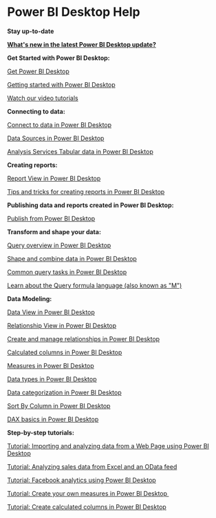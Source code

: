 ﻿<properties
   pageTitle="Power BI Desktop Help"
   description="Power BI Desktop Help"
   services="powerbi"
   documentationCenter=""
   authors="davidiseminger"
   manager="mblythe"
   editor=""
   tags=""/>

<tags
   ms.service="powerbi"
   ms.devlang="NA"
   ms.topic="article"
   ms.tgt_pltfrm="NA"
   ms.workload="powerbi"
   ms.date="11/06/2015"
   ms.author="davidi"/>
# Power BI Desktop Help

**Stay up-to-date**

**[What's new in the latest Power BI Desktop update?](powerbi-desktop-latest-update.md)**

**Get Started with Power BI Desktop:**

[Get Power BI Desktop](powerbi-desktop-get-the-desktop.md)

[Getting started with Power BI Desktop](powerbi-desktop-getting-started.md)

[Watch our video tutorials](powerbi-desktop-videos.md)

**Connecting to data:**

[Connect to data in Power BI Desktop](powerbi-desktop-connect-to-data.md)

[Data Sources in Power BI Desktop](powerbi-desktop-data-sources.md)

[Analysis Services Tabular data in Power BI Desktop](powerbi-desktop-analysis-services-tabular-data.md)

**Creating reports:**

[Report View in Power BI Desktop](powerbi-desktop-report-view.md)

[Tips and tricks for creating reports in Power BI Desktop](powerbi-desktop-tips-and-tricks-for-creating-reports.md)

**Publishing data and reports created in Power BI Desktop:**

[Publish from Power BI Desktop](powerbi-desktop-upload-desktop-files.md)

**Transform and shape your data:**

[Query overview in Power BI Desktop](powerbi-desktop-query-overview.md)

[Shape and combine data in Power BI Desktop](powerbi-desktop-shape-and-combine-data.md)

[Common query tasks in Power BI Desktop](powerbi-desktop-common-query-tasks.md)

[Learn about the Query formula language (also known as "M")](https://support.office.com/article/Learn-about-Power-Query-formulas-6bc50988-022b-4799-a709-f8aafdee2b2f?CorrelationId=4382f78a-d3a8-4c19-90ab-abf4b09a21a8&ui=en-US&rs=en-US&ad=US)

**Data Modeling:**

[Data View in Power BI Desktop](powerbi-desktop-data-view.md)

[Relationship View in Power BI Desktop](powerbi-desktop-relationship-view.md)

[Create and manage relationships in Power BI Desktop](powerbi-desktop-create-and-manage-relationships.md)

[Calculated columns in Power BI Desktop](powerbi-desktop-calculated-columns.md)

[Measures in Power BI Desktop](powerbi-desktop-measures.md)

[Data types in Power BI Desktop](powerbi-desktop-data-types.md)

[Data categorization in Power BI Desktop](powerbi-desktop-data-categorization.md)

[Sort By Column in Power BI Desktop](powerbi-desktop-sort-by-column.md)

[DAX basics in Power BI Desktop](powerbi-desktop-quickstart-learn-dax-basics.md)


**Step-by-step tutorials:**

[Tutorial: Importing and analyzing data from a Web Page using Power BI Desktop](powerbi-desktop-tutorial-importing-and-analyzing-data-from-a-web-page.md)

[Tutorial: Analyzing sales data from Excel and an OData feed](powerbi-desktop-tutorial-analyzing-sales-data-from-excel-and-an-odata-feed.md)

[Tutorial: Facebook analytics using Power BI Desktop](powerbi-desktop-tutorial-facebook-analytics.md)

[Tutorial: Create your own measures in Power BI Desktop ](powerbi-desktop-tutorial-create-measures.md)

[Tutorial: Create calculated columns in Power BI Desktop](powerbi-desktop-tutorial-create-calculated-columns.md)
